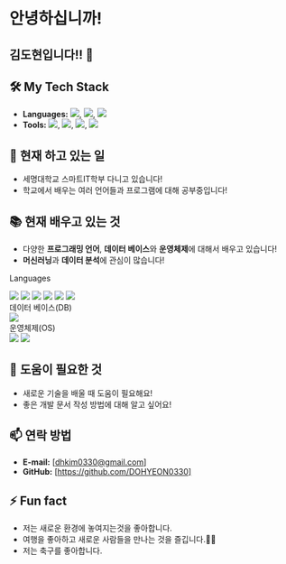 # 안녕하십니까!
## 김도현입니다!! 👋

## 🛠 My Tech Stack
- **Languages:** <img src="https://img.shields.io/badge/Python-3776AB?logo=Python">, <img src="https://img.shields.io/badge/C-A8B9CC?logo=C">, <img src="https://img.shields.io/badge/C++-00599C?logo=C++">
- **Tools:** <img src="https://img.shields.io/badge/Git-F05032?logo=Git">, <img src="https://img.shields.io/badge/VisualStudio-C2D91?logo=VisualStudio">, <img src="https://img.shields.io/badge/VisualStudioCode-007ACC?logo=VisualStudioCode">, <img src="https://img.shields.io/badge/GoogleColab-F9AB00?logo=GoogleColab">

## 🔭 현재 하고 있는 일
- 세명대학교 스마트IT학부 다니고 있습니다!
- 학교에서 배우는 여러 언어들과 프로그램에 대해 공부중입니다!

## 📚 현재 배우고 있는 것
- 다양한 **프로그래밍 언어**, **데이터 베이스**와 **운영체제**에 대해서 배우고 있습니다!
- **머신러닝**과 **데이터 분석**에 관심이 많습니다!
</div>

Languages
<div>
<img src="https://img.shields.io/badge/Python-3376AB?logo=Pyhton">
<img src="https://img.shields.io/badge/C-A8B9CC?logo=C">
<img src="https://img.shields.io/badge/C++-00599C?logo=c++">
<img src="https://img.shields.io/badge/JavaScript-F7DF1E?logo=JavaScript">
<img src="https://img.shields.io/badge/HTML-E34F26?logo=HTML5">
<img src="https://img.shields.io/badge/CSS3-1572B6?logo=CSS3">
</div>
데이터 베이스(DB)
<div>
<img src="https://img.shields.io/badge/MySQL-4479A1?logo=MySQL">
</div>
운영체제(OS)
<div>
<img src="https://img.shields.io/badge/Windows-0078D4?logo=Windows">
<img src="https://img.shields.io/badge/Linux-FCC624?logo=Linux">
</div>

## 🤔 도움이 필요한 것
- 새로운 기술을 배울 때 도움이 필요해요!
- 좋은 개발 문서 작성 방법에 대해 알고 싶어요!

## 📫 연락 방법
- **E-mail:** [dhkim0330@gmail.com]
- **GitHub:** [https://github.com/DOHYEON0330]

## ⚡ Fun fact
- 저는 새로운 환경에 놓여지는것을 좋아합니다.
- 여행을 좋아하고 새로운 사람들을 만나는 것을 즐깁니다.🛫🛬
- 저는 축구를 좋아합니다.
